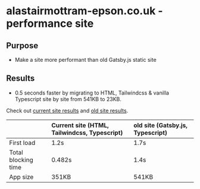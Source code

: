 # alastairmottram-epson.co.uk - performance site

## Purpose

- Make a site more performant than old Gatsby.js static site

## Results

- 0.5 seconds faster by migrating to HTML, Tailwindcss & vanilla Typescript site by site from 541KB to 23KB.

Check out [current site results](https://www.webpagetest.org/result/220310_AiDcRG_C2X/) and [old site results](https://www.webpagetest.org/result/220227_AiDcVW_7J4/).

|                     | Current site (HTML, Tailwindcss, Typescript) | old site (Gatsby.js, Typescript) |
| :------------------ | :------------------------------------------- | :------------------------------- |
| First load          | 1.2s                                         | 1.7s                             |
| Total blocking time | 0.482s                                       | 1.4s                             |
| App size            | 351KB                                        | 541KB                            |
